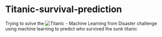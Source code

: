 # Titanic-survival-prediction
Trying to solve the ![Titanic - Machine Learning from Disaster](https://www.kaggle.com/competitions/titanic/overview) challenge
using machine learning to predict who survived the sunk titanic 

